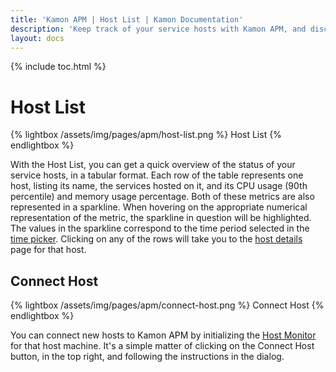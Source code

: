 ```yaml
---
title: 'Kamon APM | Host List | Kamon Documentation'
description: 'Keep track of your service hosts with Kamon APM, and discover CPU or memory bottlenecks at a glance'
layout: docs
---
```


{% include toc.html %}

Host List
=============

{% lightbox /assets/img/pages/apm/host-list.png %}
Host List
{% endlightbox %}

With the Host List, you can get a quick overview of the status of your service hosts, in a tabular format. Each row of the table represents one host, listing its name, the services hosted on it, and its CPU usage (90th percentile) and memory usage percentage. Both of these metrics are also represented in a sparkline. When hovering on the appropriate numerical representation of the metric, the sparkline in question will be highlighted. The values in the sparkline correspond to the time period selected in the [time picker]. Clicking on any of the rows will take you to the [host details] page for that host.

Connect Host
-------------

{% lightbox /assets/img/pages/apm/connect-host.png %}
Connect Host
{% endlightbox %}


You can connect new hosts to Kamon APM by initializing the [Host Monitor] for that host machine. It's a simple matter of clicking on the Connect Host button, in the top right, and following the instructions in the dialog.

[Host Monitor]: ../host-monitor/
[host details]: ../host-details/
[time picker]: ../../general/time-picker/